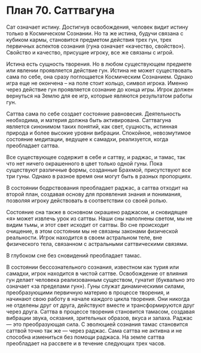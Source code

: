 # План 70. Саттвагуна

Сат означает истину. Достигнув освобождения, человек видит истину только в Космическом Сознании. Но та же истина, будучи связана с кубиком кармы, становится предметом действия трех гун, трех первичных аспектов сознания (гуна означает «качество, свойство»). Свойство и качество, присущие игроку, все же связаны с игрой.

Истина есть сущность творения. Но в любом существующем предмете или явлении проявляется действие гун. Истина не может существовать сама по себе, она сразу поглощается Космическим Сознанием. Однако игра еще не окончена – на поле стоит кольцо, символ игрока. Именно через действие гун проявляется сознание до конца игры. Игрок должен вернуться на Землю для ее игр, которые являются результатом работы гун.

Саттва сама по себе создает состояние равновесия. Деятельность необходима, и материя должна быть активирована. Саттвагуна является синонимом таких понятий, как свет, сущность, истинная природа и более высокие уровни вибрации. Спокойное, невозмутимое состояние медитации, ведущее к самадхи, реализуется, когда преобладает саттва.

Все существующее содержит в себе и саттву, и раджас, и тамас, так что нет ничего окрашенного в цвет только одной гуны. Пока существуют различные формы, созданные Брахмой, присутствуют все три гуны. Однако в разное время они могут быть в разных пропорциях.

В состоянии бодрствования преобладает раджас, а саттва отходит на второй план, создавая основу для проявления знания и понимания, позволяя игроку действовать в соответствии со своей ролью.

Состояние сна также в основном окрашено раджасом, и сновидящее «я» может извлечь урок из саттвы. Наши сны наполнены светом, мы не видим тьмы, и этот свет исходит от саттвы. Во сне происходит очищение, в этом состоянии мы не связаны законами физической реальности. Игрок находится в своем астральном теле, вне физического тела, связанном с астральными саттвическими связями.

В глубоком сне без сновидений преобладает тамас.

В состоянии бессознательного сознания, известном как турия или самадхи, игрок находится в чистой саттве. Освобождение от влияния гун делает человека реализованным существом, гунатит (буквально это означает «за пределами гун»). Гуны служат динамическими силами, преобразующими первичную материю в процессе творения, и начинают свою работу в начале каждого цикла творения. Они никогда не отделены друг от друга, действуют вместе и трансформируются друг через друга. Саттва в процессе творения становится тамасом, создавая вибрации звука, осязания, зрительных образов, вкуса и запаха. Раджас — это преобразующая сила. С эволюцией сознания тамас становится саттвой точно так же — через раджас. Сама саттва не активна и не способна измениться без помощи раджаса. На земле саттва преобладает на рассвете и в течение следующих трех часов.
